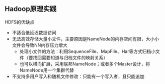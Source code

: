 ## Hadoop原理实践

HDFS的优缺点
- 不适合低延迟数据访问
- 无法高效存储大量小文件，主要原因是NameNode的内存空间有限，大小小文件会导致NN内存压力增大
    - 处理小文件的方法：利用SequenceFile、MapFile、Har等方式归档小文件（要找回需要知道与归档文件的映射关系）
    - 也可以横向扩展，采用联邦NameNode；或者多个Master设计，将NameNode用一个集群代替
- 不支持多用户写入和随机文件修改：只能有一个写入者，且只能追加
